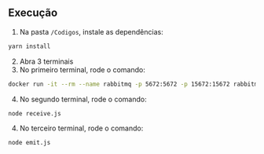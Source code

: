 ## Execução

1) Na pasta `/Codigos`, instale as dependências:

```bash
yarn install
```
2) Abra 3 terminais
3) No primeiro terminal, rode o comando:

```bash
docker run -it --rm --name rabbitmq -p 5672:5672 -p 15672:15672 rabbitmq:3.9-management
```

4) No segundo terminal, rode o comando:

```bash
node receive.js
```

4) No terceiro terminal, rode o comando:

```bash
node emit.js
```